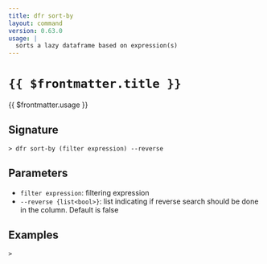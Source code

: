 ```yaml
---
title: dfr sort-by
layout: command
version: 0.63.0
usage: |
  sorts a lazy dataframe based on expression(s)
---
```


# `{{ $frontmatter.title }}`

<div style='white-space: pre-wrap;'>{{ $frontmatter.usage }}</div>

## Signature

```> dfr sort-by (filter expression) --reverse```

## Parameters

 -  `filter expression`: filtering expression
 -  `--reverse {list<bool>}`: list indicating if reverse search should be done in the column. Default is false

## Examples


```shell
>
```
